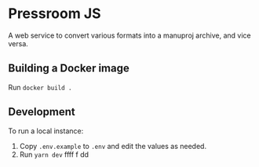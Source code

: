 # Pressroom JS
A web service to convert various formats into a manuproj archive, and vice versa.  

## Building a Docker image
Run `docker build .`

## Development
To run a local instance:

1. Copy `.env.example` to `.env` and edit the values as needed.
2. Run `yarn dev`
ffff
f
dd
